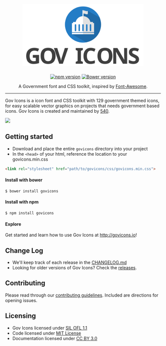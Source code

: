 <h1 align="center">
  <img src=".assets/govicons-logo.svg" alt="Gov Icons Logo" height="200"/>
</h1>

<p align="center">
<a href="https://badge.fury.io/js/govicons"><img src="https://badge.fury.io/js/govicons.svg" alt="npm version" height="18"></a> <a href="https://badge.fury.io/bo/govicons"><img src="https://badge.fury.io/bo/govicons.svg" alt="Bower version" height="18"></a>
</p>

<p align="center">A Government font and CSS toolkit, inspired by <a href="http://fontawesome.io">Font-Awesome</a>.</p>

---

Gov Icons is a icon font and CSS toolkit with 129 government themed icons, for easy scalable vector graphics on projects that needs government based icons. Gov Icons is created and maintained by [540](http://540.co).

![](https://media1.giphy.com/media/5ME9j9hbSJYrK/200.gif)

## Getting started

- Download and place the entire `govicons` directory into your project
- In the `<head>` of your html, reference the location to your govicons.min.css

```html
<link rel="stylesheet" href="path/to/govicons/css/govicons.min.css">
```

#### Install with bower

```shell
$ bower install govicons
```

#### Install with npm

```shell
$ npm install govicons
```

#### Explore
Get started and learn how to use Gov Icons at <http://govicons.io>!

## Change Log
- We'll keep track of each release in the [CHANGELOG.md](./CHANGELOG.md)
- Looking for older versions of Gov Icons? Check the [releases](https://github.com/540co/govicons/releases).

## Contributing
Please read through our [contributing guidelines](./CONTRIBUTING.md). Included are directions for opening issues.

## Licensing

- Gov Icons licensed under [SIL OFL 1.1](http://scripts.sil.org/cms/scripts/page.php?site_id=nrsi&id=OFL)
- Code licensed under [MIT License](http://opensource.org/licenses/mit-license.html)
- Documentation licensed under [CC BY 3.0](http://creativecommons.org/licenses/by/3.0/)
